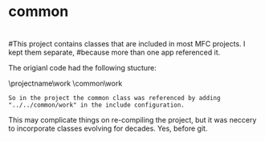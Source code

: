 # common

#
#This project contains classes that are included in most MFC projects. I kept them separate, 
#because more than one app referenced it.

The origianl code had the following stucture:

   <workroot>\projectname\work
   <workroot>\common\work

	So in the project the common class was referenced by adding "../../common/work" in the include configuration.

   This may complicate things on re-compiling the project, but it was neccery to incorporate classes evolving for decades.
 Yes, before git.   